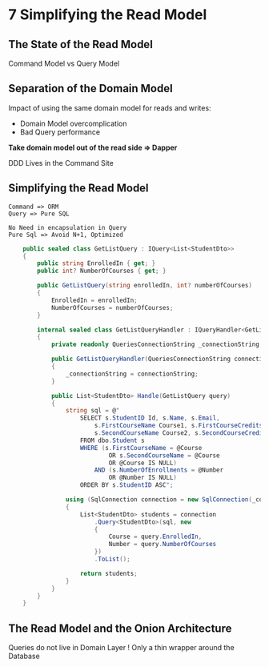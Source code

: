 # 7 Simplifying the Read Model

## The State of the Read Model

Command Model vs Query Model

## Separation of the Domain Model

Impact of using the same domain model for reads and writes:

*   Domain Model overcomplication
*   Bad Query performance

**Take domain model out of the read side => Dapper**

DDD Lives in the Command Site

## Simplifying the Read Model

    Command => ORM
    Query => Pure SQL

    No Need in encapsulation in Query
    Pure Sql => Avoid N+1, Optimized

```C#
    public sealed class GetListQuery : IQuery<List<StudentDto>>
    {
        public string EnrolledIn { get; }
        public int? NumberOfCourses { get; }

        public GetListQuery(string enrolledIn, int? numberOfCourses)
        {
            EnrolledIn = enrolledIn;
            NumberOfCourses = numberOfCourses;
        }

        internal sealed class GetListQueryHandler : IQueryHandler<GetListQuery, List<StudentDto>>
        {
            private readonly QueriesConnectionString _connectionString;

            public GetListQueryHandler(QueriesConnectionString connectionString)
            {
                _connectionString = connectionString;
            }

            public List<StudentDto> Handle(GetListQuery query)
            {
                string sql = @"
                    SELECT s.StudentID Id, s.Name, s.Email,
	                    s.FirstCourseName Course1, s.FirstCourseCredits Course1Credits, s.FirstCourseGrade Course1Grade,
	                    s.SecondCourseName Course2, s.SecondCourseCredits Course2Credits, s.SecondCourseGrade Course2Grade
                    FROM dbo.Student s
                    WHERE (s.FirstCourseName = @Course
		                    OR s.SecondCourseName = @Course
		                    OR @Course IS NULL)
                        AND (s.NumberOfEnrollments = @Number
                            OR @Number IS NULL)
                    ORDER BY s.StudentID ASC";

                using (SqlConnection connection = new SqlConnection(_connectionString.Value))
                {
                    List<StudentDto> students = connection
                        .Query<StudentDto>(sql, new
                        {
                            Course = query.EnrolledIn,
                            Number = query.NumberOfCourses
                        })
                        .ToList();

                    return students;
                }
            }
        }
    }    
```

## The Read Model and the Onion Architecture

Queries do not live in Domain Layer !
Only a thin wrapper around the Database




